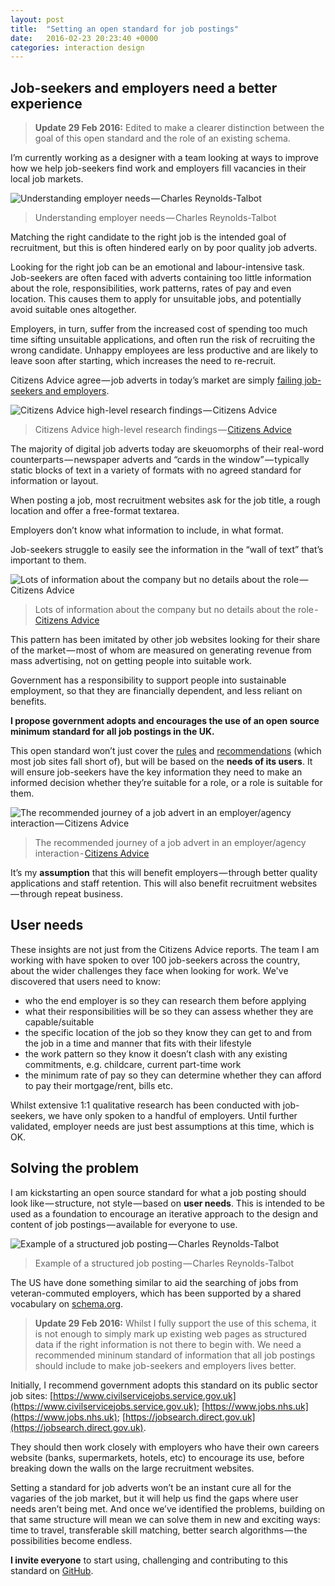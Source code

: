 ```yaml
---
layout: post
title:  "Setting an open standard for job postings"
date:   2016-02-23 20:23:40 +0000
categories: interaction design
---
```


## Job-seekers and employers need a better experience

> **Update 29 Feb 2016:** Edited to make a clearer distinction between the goal of this open standard and the role of an existing schema.

I’m currently working as a designer with a team looking at ways to improve how we help job-seekers find work and employers fill vacancies in their local job markets.

![Understanding employer needs — Charles Reynolds-Talbot](/assets/2016-02-23-setting-an-open-standard-for-job-postings/user-journey-photo.jpg)

> Understanding employer needs — Charles Reynolds-Talbot

Matching the right candidate to the right job is the intended goal of recruitment, but this is often hindered early on by poor quality job adverts. 

Looking for the right job can be an emotional and labour-intensive task. Job-seekers are often faced with adverts containing too little information about the role, responsibilities, work patterns, rates of pay and even location. This causes them to apply for unsuitable jobs, and potentially avoid suitable ones altogether.

Employers, in turn, suffer from the increased cost of spending too much time sifting unsuitable applications, and often run the risk of recruiting the wrong candidate. Unhappy employees are less productive and are likely to leave soon after starting, which increases the need to re-recruit. 

Citizens Advice agree — job adverts in today’s market are simply [failing job-seekers and employers](https://www.citizensadvice.org.uk/Global/CitizensAdvice/Work%20Publications/Job%20ads%20barometer.pdf). 

![Citizens Advice high-level research findings — Citizens Advice](/assets/2016-02-23-setting-an-open-standard-for-job-postings/citizens-advice-1.jpg)

> Citizens Advice high-level research findings — [Citizens Advice](https://www.citizensadvice.org.uk/Global/CitizensAdvice/Work%20Publications/Job%20ads%20barometer.pdf)

The majority of digital job adverts today are skeuomorphs of their real-word counterparts — newspaper adverts and “cards in the window” — typically static blocks of text in a variety of formats with no agreed standard for information or layout.

When posting a job, most recruitment websites ask for the job title, a rough location and offer a free-format textarea. 

Employers don’t know what information to include, in what format. 

Job-seekers struggle to easily see the information in the “wall of text” that’s important to them.

![Lots of information about the company but no details about the role — Citizens Advice](/assets/2016-02-23-setting-an-open-standard-for-job-postings/citizens-advice-2.jpg)

> Lots of information about the company but no details about the role - [Citizens Advice](https://www.citizensadvice.org.uk/Global/CitizensAdvice/Work%20Publications/JobadvertsrecommendationsFINAL.pdf)

This pattern has been imitated by other job websites looking for their share of the market — most of whom are measured on generating revenue from mass advertising, not on getting people into suitable work.

Government has a responsibility to support people into sustainable employment, so that they are financially dependent, and less reliant on benefits.

**I propose government adopts and encourages the use of an open source minimum standard for all job postings in the UK.**

This open standard won’t just cover the [rules](https://www.asa.org.uk/News-resources/Hot-Topics/~/media/Files/ASA/Hot%20Topics/Employment%20opportunities%20-%20Hot%20topic.ashx) and [recommendations](https://www.citizensadvice.org.uk/Global/CitizensAdvice/Work%20Publications/JobadvertsrecommendationsFINAL.pdf) (which most job sites fall short of), but will be based on the **needs of its users**. It will ensure job-seekers have the key information they need to make an informed decision whether they’re suitable for a role, or a role is suitable for them. 

![The recommended journey of a job advert in an employer/agency interaction — Citizens Advice](/assets/2016-02-23-setting-an-open-standard-for-job-postings/citizens-advice-3.jpg)

> The recommended journey of a job advert in an employer/agency interaction - [Citizens Advice](https://www.citizensadvice.org.uk/Global/CitizensAdvice/Work%20Publications/JobadvertsrecommendationsFINAL.pdf)

It’s my **assumption** that this will benefit employers — through  better quality applications and staff retention. This will also benefit recruitment websites — through repeat business.

## User needs

These insights are not just from the Citizens Advice reports. The team I am working with have spoken to over 100 job-seekers across the country, about the wider challenges they face when looking for work. We've discovered that users need to know:

* who the end employer is so they can research them before applying
* what their responsibilities will be so they can assess whether they are capable/suitable
* the specific location of the job so they know they can get to and from the job in a time and manner that fits with their lifestyle
* the work pattern so they know it doesn’t clash with any existing commitments, e.g. childcare, current part-time work
* the minimum rate of pay so they can determine whether they can afford to pay their mortgage/rent, bills etc.

Whilst extensive 1:1 qualitative research has been conducted with job-seekers, we have only spoken to a handful of employers. Until further validated, employer needs are just best assumptions at this time, which is OK.

## Solving the problem

I am kickstarting an open source standard for what a job posting should look like — structure, not style — based on **user needs**. This is intended to be used as a foundation to encourage an iterative approach to the design and content of job postings — available for everyone to use.

![Example of a structured job posting — Charles Reynolds-Talbot](/assets/2016-02-23-setting-an-open-standard-for-job-postings/example.jpg)

> Example of a structured job posting — Charles Reynolds-Talbot

The US have done something similar to aid the searching of jobs from veteran-commuted employers, which has been supported by a shared vocabulary on [schema.org](http://schema.org/JobPosting).

> **Update 29 Feb 2016:** Whilst I fully support the use of this schema, it is not enough to simply mark up existing web pages as structured data if the right information is not there to begin with. We need a recommended mininum standard of information that all job postings should include to make job-seekers and employers lives better.

Initially, I recommend government adopts this standard on its public sector job sites: [https://www.civilservicejobs.service.gov.uk](https://www.civilservicejobs.service.gov.uk); [https://www.jobs.nhs.uk](https://www.jobs.nhs.uk); [https://jobsearch.direct.gov.uk](https://jobsearch.direct.gov.uk).

They should then work closely with employers who have their own careers website (banks, supermarkets, hotels, etc) to encourage its use, before breaking down the walls on the large recruitment websites.

Setting a standard for job adverts won’t be an instant cure all for the vagaries of the job market, but it will help us find the gaps where user needs aren’t being met. And once we’ve identified the problems, building on that same structure will mean we can solve them in new and exciting ways: time to travel, transferable skill matching, better search algorithms — the possibilities become endless.

**I invite everyone** to start using, challenging and contributing to this standard on [GitHub](https://gist.github.com/charlesrt/75ab9768298cbd2466b7).
